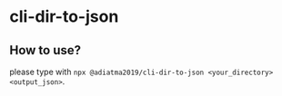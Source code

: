 # cli-dir-to-json

## How to use?
please type with `npx @adiatma2019/cli-dir-to-json <your_directory> <output_json>`.
